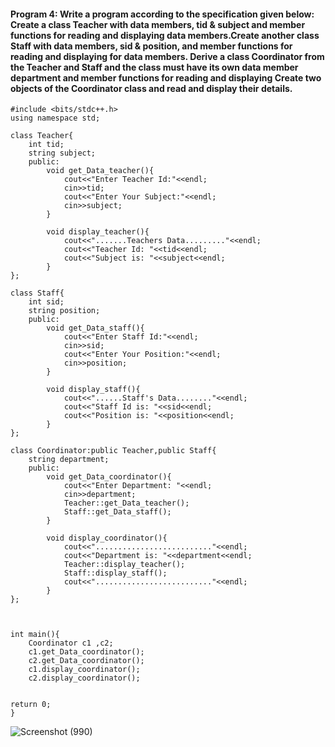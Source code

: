 #### Program 4: Write a program according to the specification given below: Create a class Teacher with data members, tid & subject and member functions for reading and displaying data members.Create another class Staff with data members, sid & position, and member functions for reading and displaying for data members. Derive a class Coordinator from the Teacher and Staff and the class must have its own data member department and member functions for reading and displaying Create two objects of the Coordinator class and read and display their details.
```
#include <bits/stdc++.h>
using namespace std;

class Teacher{
	int tid;
	string subject;
	public:
		void get_Data_teacher(){
			cout<<"Enter Teacher Id:"<<endl;
			cin>>tid;
			cout<<"Enter Your Subject:"<<endl;
			cin>>subject;
		}
		
		void display_teacher(){
			cout<<".......Teachers Data........."<<endl;
			cout<<"Teacher Id: "<<tid<<endl;
			cout<<"Subject is: "<<subject<<endl;
		}
};

class Staff{
	int sid;
	string position;
	public:
		void get_Data_staff(){
			cout<<"Enter Staff Id:"<<endl;
			cin>>sid;
			cout<<"Enter Your Position:"<<endl;
			cin>>position;
		}
		
		void display_staff(){
			cout<<"......Staff's Data........"<<endl;
			cout<<"Staff Id is: "<<sid<<endl;
			cout<<"Position is: "<<position<<endl;
		}
};

class Coordinator:public Teacher,public Staff{
	string department;
	public:
		void get_Data_coordinator(){
			cout<<"Enter Department: "<<endl;
			cin>>department;
			Teacher::get_Data_teacher();
			Staff::get_Data_staff();
		}
		
		void display_coordinator(){
			cout<<".........................."<<endl;
			cout<<"Department is: "<<department<<endl;
			Teacher::display_teacher();
			Staff::display_staff();
			cout<<".........................."<<endl;
		}
};



int main(){
	Coordinator c1 ,c2;
	c1.get_Data_coordinator();
	c2.get_Data_coordinator();
	c1.display_coordinator();
	c2.display_coordinator();


return 0;
}

```



![Screenshot (990)](https://user-images.githubusercontent.com/55585284/174446684-052de7cc-54d3-41bf-87af-7dff03c1dae2.png)

